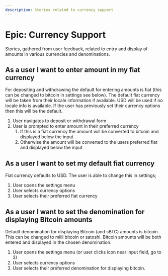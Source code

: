 ```yaml
---
description: Stories related to currency support
---
```


# Epic: Currency Support

Stories, gathered from user feedback, related to entry and display of amounts in various currencies and denominations.

## As a user I want to enter amount in my fiat currency

For depositing and withdrawing the default for entering amounts is fiat (this can be changed to bitcoin in settings see below). The default fiat currency will be taken from their locale information if available. USD will be used if no locale info is available. If the user has previously set their currency options then this will be the default.

1. User navigates to deposit or withdrawal form
2. User is prompted to enter amount in their preferred currency&#x20;
   1. If this is a fiat currency the amount will be converted to bitcoin and displayed below the input
   2. Otherwise the amount will be converted to the users preferred fiat and displayed below the input

## As a user I want to set my default fiat currency

Fiat currency defaults to USD. The user is able to change this in settings;

1. User opens the settings menu &#x20;
2. User selects currency options
3. User selects their preferred fiat currency

## As a user I want to set the denomination for displaying Bitcoin amounts

Default denomination for displaying Bitcoin (and sBTC) amounts is bitcoin. This can be changed to milli bitcoin or satoshi. Bitcoin amounts will be both entered and displayed in the chosen denomination.

1. User opens the settings menu (or user clicks icon near input field, go to 3)&#x20;
2. User selects currency options
3. User selects their preferred denomination for displaying bitcoin.
